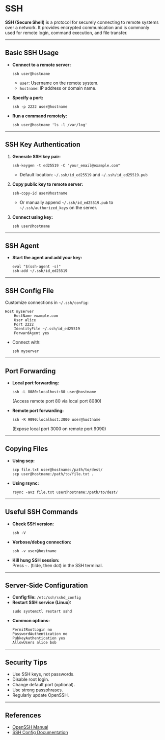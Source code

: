 # SSH

**SSH (Secure Shell)** is a protocol for securely connecting to remote systems over a network. It provides encrypted communication and is commonly used for remote login, command execution, and file transfer.

---

## Basic SSH Usage

- **Connect to a remote server:**
  ```shell
  ssh user@hostname
  ```
  - `user`: Username on the remote system.
  - `hostname`: IP address or domain name.

- **Specify a port:**
  ```shell
  ssh -p 2222 user@hostname
  ```

- **Run a command remotely:**
  ```shell
  ssh user@hostname 'ls -l /var/log'
  ```

---

## SSH Key Authentication

1. **Generate SSH key pair:**
   ```shell
   ssh-keygen -t ed25519 -C "your_email@example.com"
   ```
   - Default location: `~/.ssh/id_ed25519` and `~/.ssh/id_ed25519.pub`

2. **Copy public key to remote server:**
   ```shell
   ssh-copy-id user@hostname
   ```
   - Or manually append `~/.ssh/id_ed25519.pub` to `~/.ssh/authorized_keys` on the server.

3. **Connect using key:**
   ```shell
   ssh user@hostname
   ```

---

## SSH Agent

- **Start the agent and add your key:**
  ```shell
  eval "$(ssh-agent -s)"
  ssh-add ~/.ssh/id_ed25519
  ```

---

## SSH Config File

Customize connections in `~/.ssh/config`:

```text
Host myserver
    HostName example.com
    User alice
    Port 2222
    IdentityFile ~/.ssh/id_ed25519
    ForwardAgent yes
```

- Connect with:
  ```shell
  ssh myserver
  ```

---

## Port Forwarding

- **Local port forwarding:**
  ```shell
  ssh -L 8080:localhost:80 user@hostname
  ```
  (Access remote port 80 via local port 8080)

- **Remote port forwarding:**
  ```shell
  ssh -R 9090:localhost:3000 user@hostname
  ```
  (Expose local port 3000 on remote port 9090)

---

## Copying Files

- **Using scp:**
  ```shell
  scp file.txt user@hostname:/path/to/dest/
  scp user@hostname:/path/to/file.txt .
  ```

- **Using rsync:**
  ```shell
  rsync -avz file.txt user@hostname:/path/to/dest/
  ```

---

## Useful SSH Commands

- **Check SSH version:**
  ```shell
  ssh -V
  ```
- **Verbose/debug connection:**
  ```shell
  ssh -v user@hostname
  ```
- **Kill hung SSH session:**  
  Press `~.` (tilde, then dot) in the SSH terminal.

---

## Server-Side Configuration

- **Config file:** `/etc/ssh/sshd_config`
- **Restart SSH service (Linux):**
  ```shell
  sudo systemctl restart sshd
  ```
- **Common options:**
  ```
  PermitRootLogin no
  PasswordAuthentication no
  PubkeyAuthentication yes
  AllowUsers alice bob
  ```

---

## Security Tips

- Use SSH keys, not passwords.
- Disable root login.
- Change default port (optional).
- Use strong passphrases.
- Regularly update OpenSSH.

---

## References

- [OpenSSH Manual](https://man.openbsd.org/ssh)
- [SSH Config Documentation](https://linux.die.net/man/5/ssh_config)

